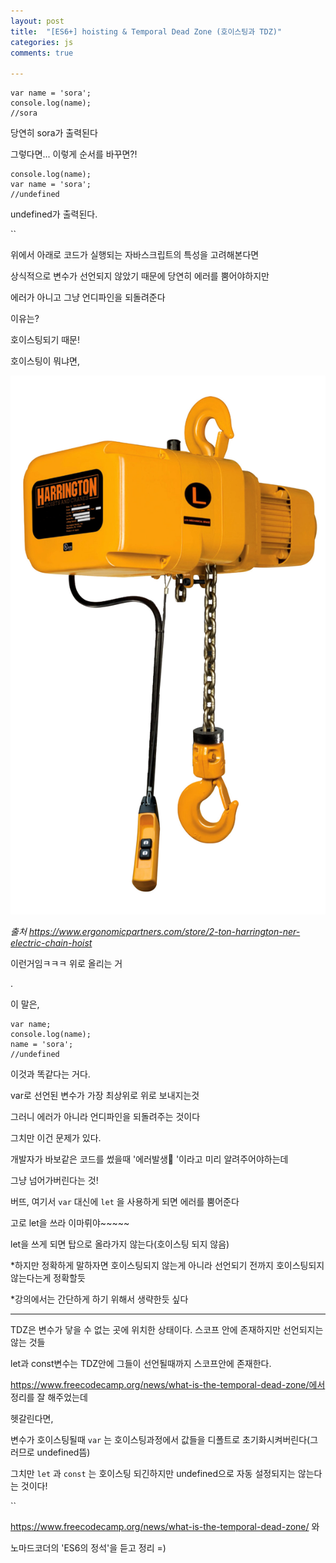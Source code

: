 ```yaml
---
layout: post
title:  "[ES6+] hoisting & Temporal Dead Zone (호이스팅과 TDZ)"
categories: js 
comments: true

---
```






~~~
var name = 'sora';
console.log(name);
//sora
~~~

당연히 sora가 출력된다



그렇다면... 이렇게 순서를 바꾸면?!

~~~
console.log(name);
var name = 'sora';
//undefined
~~~

undefined가 출력된다.

``

위에서 아래로 코드가 실행되는 자바스크립트의 특성을 고려해본다면

상식적으로 변수가 선언되지 않았기 때문에 당연히 에러를 뿜어야하지만

에러가 아니고 그냥 언디파인을 되돌려준다

이유는?

호이스팅되기 때문!

호이스팅이 뭐냐면, 

![호이스팅](/assets/img/2021-01-06/hoist.png)

*출처 https://www.ergonomicpartners.com/store/2-ton-harrington-ner-electric-chain-hoist*

이런거임ㅋㅋㅋ 위로 올리는 거

.

이 말은,

~~~
var name;
console.log(name);
name = 'sora';
//undefined
~~~

이것과 똑같다는 거다.

var로 선언된 변수가 가장 최상위로 위로 보내지는것

그러니 에러가 아니라 언디파인을 되돌려주는 것이다

그치만 이건 문제가 있다.

개발자가 바보같은 코드를 썼을때 '에러발생🚨 '이라고 미리 알려주어야하는데

그냥 넘어가버린다는 것!

버뜨, 여기서 `var` 대신에 `let` 을 사용하게 되면 에러를 뿜어준다

고로 let을 쓰라 이마뤼야~~~~~

let을 쓰게 되면 탑으로 올라가지 않는다(호이스팅 되지 않음)

*하지만 정확하게 말하자면 호이스팅되지 않는게 아니라 선언되기 전까지 호이스팅되지 않는다는게 정확할듯

*강의에서는 간단하게 하기 위해서 생략한듯 싶다

---

TDZ은 변수가 닿을 수 없는 곳에 위치한 상태이다. 스코프 안에 존재하지만 선언되지는 않는 것들

let과 const변수는 TDZ안에 그들이 선언될때까지 스코프안에 존재한다.



https://www.freecodecamp.org/news/what-is-the-temporal-dead-zone/에서 정리를 잘 해주었는데

헷갈린다면,

변수가 호이스팅될때 `var` 는 호이스팅과정에서 값들을 디폴트로 초기화시켜버린다(그러므로 undefined뜸)

그치만 `let`  과 `const` 는 호이스팅 되긴하지만 undefined으로 자동 설정되지는 않는다는 것이다!













``

https://www.freecodecamp.org/news/what-is-the-temporal-dead-zone/ 와

노마드코더의 'ES6의 정석'을 듣고 정리 =)












